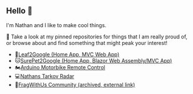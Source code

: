 ## Hello 👋
I'm Nathan and I like to make cool things.

💬 Take a look at my pinned repositories for things that I am really proud of, or browse about and find something that might peak your interest!

* 🌿[Leaf2Google (Home App, MVC Web App)](https://github.com/CplNathan/Leaf2Google-Public)
* 🐱[SurePet2Google (Home App, Blazor Web Assembly/MVC App)](https://github.com/CplNathan/SurePet2Google-Public)
* 🏍️[Arduino Motorbike Remote Control](https://github.com/CplNathan/Arduino-Motorbike-Remote-Control-Public)
* 💻[Nathans Tarkov Radar](https://github.com/CplNathan/Nathans-Tarkov-Radar-Public)
* 🤼[FragWithUs Community (archived, external link)](https://fwu.nford.uk)
